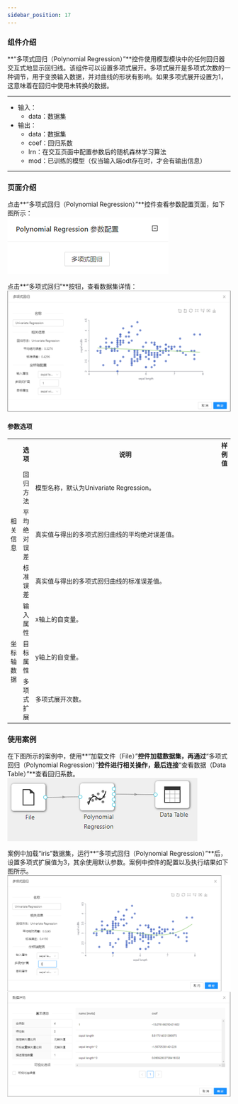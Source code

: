 ```yaml
---
sidebar_position: 17
---
```

### 组件介绍
**“多项式回归（Polynomial Regression）”**控件使用模型模块中的任何回归器交互式地显示回归线。该组件可以设置多项式展开。多项式展开是多项式次数的一种调节，用于变换输入数据，并对曲线的形状有影响。如果多项式展开设置为1，这意味着在回归中使用未转换的数据。
<hr/>

- 输入：
  - data：数据集
- 输出：
  - data：数据集
  - coef：回归系数
  - lrn：在交互页面中配置参数后的随机森林学习算法
  - mod：已训练的模型（仅当输入端odt存在时，才会有输出信息）

<hr/>


### 页面介绍
点击**“多项式回归（Polynomial Regression）”**控件查看参数配置页面，如下图所示：  
[ ![](/img/aistudio/visualize/polynomial-regression/param.png) ](/img/aistudio/visualize/polynomial-regression/param.png)

点击**“多项式回归”**按钮，查看数据集详情：  
[ ![](/img/aistudio/visualize/polynomial-regression/interaction.png) ](/img/aistudio/visualize/polynomial-regression/interaction.png)

#### 参数选项
<table>
  <tr>
    <th></th>
    <th>选项</th>
    <th width="650">说明</th>
    <th>样例值</th>
  </tr>
  <tr>
      <td rowspan="3">相关信息</td> 
      <td>回归方法</td> 
      <td>
      模型名称，默认为Univariate Regression。
      </td> 
      <td></td>
  </tr>
  <tr>
      <td>平均绝对误差</td> 
      <td>
      真实值与得出的多项式回归曲线的平均绝对误差值。
      </td> 
      <td></td>
  </tr>
  <tr>
      <td>标准误差</td> 
      <td>
      真实值与得出的多项式回归曲线的标准误差值。
      </td> 
      <td></td>
  </tr>
  <tr>
      <td rowspan="3">坐标轴数据</td> 
      <td>输入属性</td> 
      <td>
      x轴上的自变量。
      </td> 
      <td></td>
  </tr>
  <tr>
      <td>目标属性</td> 
      <td>
      y轴上的自变量。
      </td> 
      <td></td>
  </tr>
  <tr>
      <td>多项式扩展</td> 
      <td>
      多项式展开次数。
      </td> 
      <td></td>
  </tr>
</table>

### 使用案例
在下图所示的案例中，使用**“加载文件（File）”**控件加载数据集，再通过**“多项式回归（Polynomial Regression）”**控件进行相关操作，最后连接**“查看数据（Data Table）”**查看回归系数。  
[ ![](/img/aistudio/visualize/polynomial-regression/workflow.png) ](/img/aistudio/visualize/polynomial-regression/workflow.png)

案例中加载“iris”数据集，运行**“多项式回归（Polynomial Regression）”**后，设置多项式扩展值为3，其余使用默认参数。案例中控件的配置以及执行结果如下图所示。  
[![](/img/aistudio/visualize/polynomial-regression/workflow-result.png)](/img/aistudio/visualize/polynomial-regression/workflow-result.png)